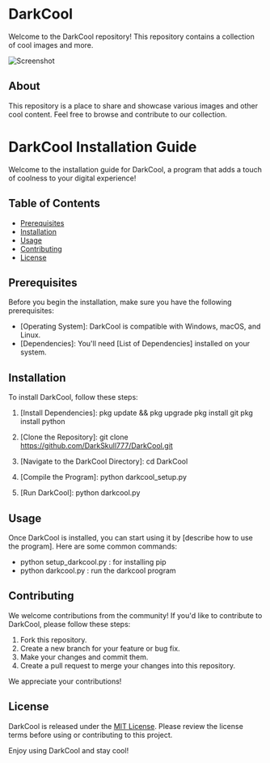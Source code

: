 # DarkCool

Welcome to the DarkCool repository! This repository contains a collection of cool images and more.

![Screenshot](https://github.com/DarkSkull777/DarkCool/blob/main/Screenshot_2023-10-19-22-28-02-22_84d3000e3f4017145260f7618db1d683-picsay.jpg)

## About

This repository is a place to share and showcase various images and other cool content. Feel free to browse and contribute to our collection.

# DarkCool Installation Guide

Welcome to the installation guide for DarkCool, a program that adds a touch of coolness to your digital experience!

## Table of Contents
- [Prerequisites](#prerequisites)
- [Installation](#installation)
- [Usage](#usage)
- [Contributing](#contributing)
- [License](#license)

## Prerequisites

Before you begin the installation, make sure you have the following prerequisites:

- [Operating System]: DarkCool is compatible with Windows, macOS, and Linux.
- [Dependencies]: You'll need [List of Dependencies] installed on your system.

## Installation

To install DarkCool, follow these steps:

1. [Install Dependencies]:
   pkg update && pkg upgrade
   pkg install git
   pkg install python

2. [Clone the Repository]: 
   git clone https://github.com/DarkSkull777/DarkCool.git

3. [Navigate to the DarkCool Directory]:
   cd DarkCool

4. [Compile the Program]:
   python darkcool_setup.py

5. [Run DarkCool]:
   python darkcool.py

## Usage

Once DarkCool is installed, you can start using it by [describe how to use the program]. Here are some common commands:

- python setup_darkcool.py : for installing pip
- python darkcool.py : run the darkcool program

## Contributing

We welcome contributions from the community! If you'd like to contribute to DarkCool, please follow these steps:

1. Fork this repository.
2. Create a new branch for your feature or bug fix.
3. Make your changes and commit them.
4. Create a pull request to merge your changes into this repository.

We appreciate your contributions!

## License

DarkCool is released under the [MIT License](LICENSE.md). Please review the license terms before using or contributing to this project.

Enjoy using DarkCool and stay cool!
